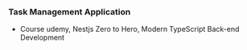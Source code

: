 ### Task Management Application

- Course udemy, Nestjs Zero to Hero, Modern TypeScript Back-end Development